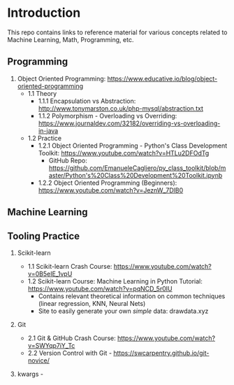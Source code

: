 # Introduction

This repo contains links to reference material for various concepts related to Machine Learning, Math, Programming, etc. 

## Programming

1. Object Oriented Programming: https://www.educative.io/blog/object-oriented-programming
    * 1.1 Theory
      * 1.1.1 Encapsulation vs Abstraction: http://www.tonymarston.co.uk/php-mysql/abstraction.txt
      * 1.1.2 Polymorphism - Overloading vs Overriding: https://www.journaldev.com/32182/overriding-vs-overloading-in-java
    * 1.2 Practice 
      * 1.2.1 Object Oriented Programming - Python's Class Development Toolkit: https://www.youtube.com/watch?v=HTLu2DFOdTg
        - GitHub Repo: https://github.com/EmanueleCagliero/py_class_toolkit/blob/master/Python's%20Class%20Development%20Toolkit.ipynb
      * 1.2.2 Object Oriented Programming (Beginners): https://www.youtube.com/watch?v=JeznW_7DlB0 


## Machine Learning



## Tooling Practice

1. Scikit-learn
    * 1.1 Scikit-learn Crash Course: https://www.youtube.com/watch?v=0B5eIE_1vpU
    * 1.2 Scikit-learn Course: Machine Learning in Python Tutorial: https://www.youtube.com/watch?v=pqNCD_5r0IU
      - Contains relevant theoretical information on common techniques (linear regression, KNN, Neural Nets)
      - Site to easily generate your own *simple* data: drawdata.xyz
2. Git
    * 2.1 Git & GitHub Crash Course: https://www.youtube.com/watch?v=SWYqp7iY_Tc
    * 2.2 Version Control with Git - https://swcarpentry.github.io/git-novice/
    
3. kwargs - 
